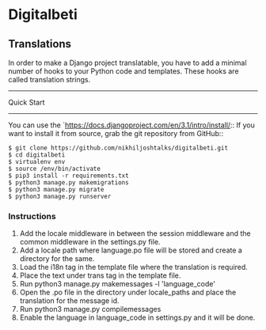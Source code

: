 # Digitalbeti

## Translations
In order to make a Django project translatable, you have to add a minimal number of hooks to your Python code and templates.
These hooks are called translation strings. 

***********
Quick Start
***********

You can use the `https://docs.djangoproject.com/en/3.1/intro/install/::
If you want to install it from source, grab the git repository from GitHub::

    $ git clone https://github.com/nikhiljoshtalks/digitalbeti.git
    $ cd digitalbeti
    $ virtualenv env
    $ source /env/bin/activate
    $ pip3 install -r requirements.txt
    $ python3 manage.py makemigrations
    $ python3 manage.py migrate
    $ python3 manage.py runserver

 
    

### Instructions
1. Add the locale middleware in between the session middleware and the common middleware in the settings.py file.
2. Add a locale path where language.po file will be stored and create a directory for the same.
3. Load the i18n tag in the template file where the translation is required.
4. Place the text under trans tag in the template file.
5. Run python3 manage.py makemessages -l 'language_code'
6. Open the .po file in the directory under locale_paths and place the translation for the message id.
7. Run python3 manage.py compilemessages 
8. Enable the language in language_code in settings.py and it will be done.
